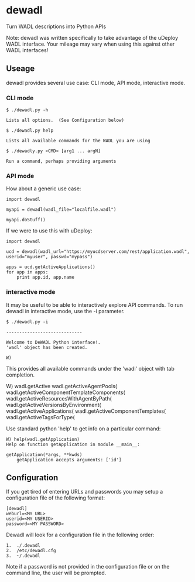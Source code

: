 # dewadl
Turn WADL descriptions into Python APIs


Note:  dewadl was written specifically to take advantage of the uDeploy WADL interface.  Your mileage may vary when using this against other WADL interfaces!

## Useage

dewadl provides several use case:  CLI mode, API mode, interactive mode.

### CLI mode

    $ ./dewadl.py -h 

    Lists all options.  (See Configuration below)

    $ ./dewadl.py help

    Lists all available commands for the WADL you are using

    $ ./dewadly.py <CMD> [arg1 ... argN]

    Run a command, perhaps providing arguments


### API mode

How about a generic use case:

    import dewadl

    myapi = dewadl(wadl_file="localfile.wadl")

    myapi.doStuff()

If we were to use this with uDeploy:

    import dewadl

    ucd = dewadl(wadl_url="https://myucdserver.com/rest/application.wadl", userid="myuser", passwd="mypass")

    apps = ucd.getActiveApplications()
    for app in apps:
        print app.id, app.name


### interactive mode

It may be useful to be able to interactively explore API commands.  To run dewadl in interactive mode, use the -i parameter.

    $ ./dewadl.py -i

    -----------------------------

    Welcome to DeWADL Python interface!.
    'wadl' object has been created.

    W) 

This provides all available commands under the 'wadl' object with tab completion.

   W) wadl.getActive
   wadl.getActiveAgentPools(                   wadl.getActiveComponentTemplateComponents(  wadl.getActiveResourcesWithAgentByPath(     wadl.getActiveVersionsByEnvironment(        
   wadl.getActiveApplications(                 wadl.getActiveComponentTemplates(           wadl.getActiveTagsForType(        

Use standard python 'help' to get info on a particular command:

    W) help(wadl.getApplication)
    Help on function getApplication in module __main__:

    getApplication(*args, **kwds)
        getApplication accepts arguments: ['id']


## Configuration

If you get tired of entering URLs and passwords you may setup a configuration file of the following format:


    [dewadl]
    weburl=<MY URL>
    userid=<MY USERID>
    password=<MY PASSWORD>

Dewadl will look for a configuration file in the following order:

    1.  ./.dewadl
    2.  /etc/dewadl.cfg
    3.  ~/.dewadl

Note if a password is not provided in the configuration file or on the command line, the user will be prompted.
